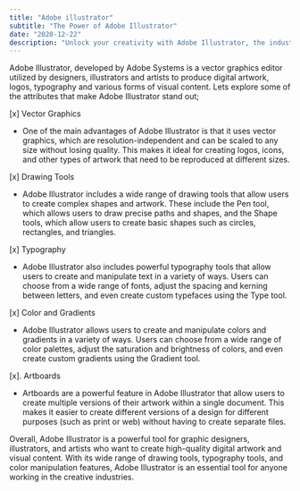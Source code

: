```yaml
---
title: "Adobe illustrator"
subtitle: "The Power of Adobe Illustrator"
date: "2020-12-22"
description: "Unlock your creativity with Adobe Illustrator, the industry-standard vector graphics software. From creating logos and icons to designing complex illustrations, our step-by-step guides and tutorials will help you get the most out of this powerful tool and bring your ideas to life."
---
```


Adobe Illustrator, developed by Adobe Systems is a vector graphics editor utilized by designers, illustrators and artists to produce digital artwork, logos, typography and various forms of visual content. Lets explore some of the attributes that make Adobe Illustrator stand out;

[x] Vector Graphics

- One of the main advantages of Adobe Illustrator is that it uses vector graphics, which are resolution-independent and can be scaled to any size without losing quality. This makes it ideal for creating logos, icons, and other types of artwork that need to be reproduced at different sizes.

[x] Drawing Tools

- Adobe Illustrator includes a wide range of drawing tools that allow users to create complex shapes and artwork. These include the Pen tool, which allows users to draw precise paths and shapes, and the Shape tools, which allow users to create basic shapes such as circles, rectangles, and triangles.

[x] Typography

- Adobe Illustrator also includes powerful typography tools that allow users to create and manipulate text in a variety of ways. Users can choose from a wide range of fonts, adjust the spacing and kerning between letters, and even create custom typefaces using the Type tool.

[x] Color and Gradients

- Adobe Illustrator allows users to create and manipulate colors and gradients in a variety of ways. Users can choose from a wide range of color palettes, adjust the saturation and brightness of colors, and even create custom gradients using the Gradient tool.

[x]. Artboards

- Artboards are a powerful feature in Adobe Illustrator that allow users to create multiple versions of their artwork within a single document. This makes it easier to create different versions of a design for different purposes (such as print or web) without having to create separate files.

Overall, Adobe Illustrator is a powerful tool for graphic designers, illustrators, and artists who want to create high-quality digital artwork and visual content. With its wide range of drawing tools, typography tools, and color manipulation features, Adobe Illustrator is an essential tool for anyone working in the creative industries.
